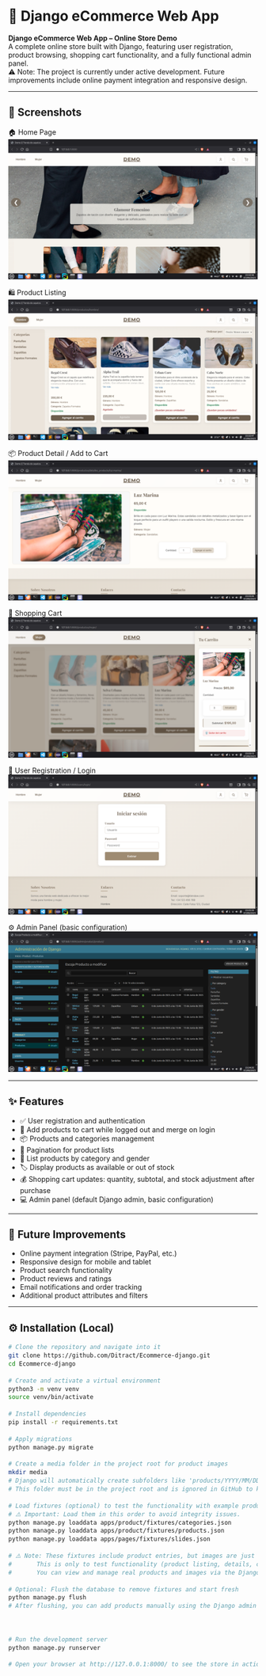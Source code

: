 # 🛒 Django eCommerce Web App

**Django eCommerce Web App – Online Store Demo**  
A complete online store built with Django, featuring user registration, product browsing, shopping cart functionality, and a fully functional admin panel.  
⚠️ Note: The project is currently under active development. Future improvements include online payment integration and responsive design.

---

## 📸 Screenshots
🏠 Home Page  
![Home Page](screenshots/home.png)  

🛍 Product Listing  
![Product Listing](screenshots/product_listing.png)  

📦 Product Detail / Add to Cart  
![Product Detail / Add to Cart](screenshots/product_detail.png)  

🛒 Shopping Cart  
![Shopping Cart](screenshots/cart.png)  

👤 User Registration / Login  
![User Registration / Login](screenshots/login.png)  

⚙️ Admin Panel (basic configuration)  
![Admin Panel](screenshots/admin.png)

---

## ✨ Features
- ✅ User registration and authentication  
- 🛒 Add products to cart while logged out and merge on login  
- 📦 Products and categories management  
- 📄 Pagination for product lists  
- 📑 List products by category and gender 
- 🏷️ Display products as available or out of stock  
- 💰 Shopping cart updates: quantity, subtotal, and stock adjustment after purchase  
- 💻 Admin panel (default Django admin, basic configuration)

---

## 📌 Future Improvements
- Online payment integration (Stripe, PayPal, etc.)  
- Responsive design for mobile and tablet  
- Product search functionality  
- Product reviews and ratings  
- Email notifications and order tracking  
- Additional product attributes and filters  

---

## ⚙️ Installation (Local)

```bash
# Clone the repository and navigate into it
git clone https://github.com/Ditract/Ecommerce-django.git
cd Ecommerce-django

# Create and activate a virtual environment
python3 -m venv venv
source venv/bin/activate

# Install dependencies
pip install -r requirements.txt

# Apply migrations
python manage.py migrate

# Create a media folder in the project root for product images
mkdir media
# Django will automatically create subfolders like 'products/YYYY/MM/DD/' when images are uploaded
# This folder must be in the project root and is ignored in GitHub to keep the repository lightweight

# Load fixtures (optional) to test the functionality with example products
# ⚠️ Important: Load them in this order to avoid integrity issues.
python manage.py loaddata apps/product/fixtures/categories.json
python manage.py loaddata apps/product/fixtures/products.json
python manage.py loaddata apps/pages/fixtures/slides.json

# ⚠️ Note: These fixtures include product entries, but images are just placeholders and will not be visible.
#       This is only to test functionality (product listing, details, cart, etc.).
#       You can view and manage real products and images via the Django admin.

# Optional: Flush the database to remove fixtures and start fresh
python manage.py flush
# After flushing, you can add products manually using the Django admin panel, including real images.



# Run the development server
python manage.py runserver

# Open your browser at http://127.0.0.1:8000/ to see the store in action

